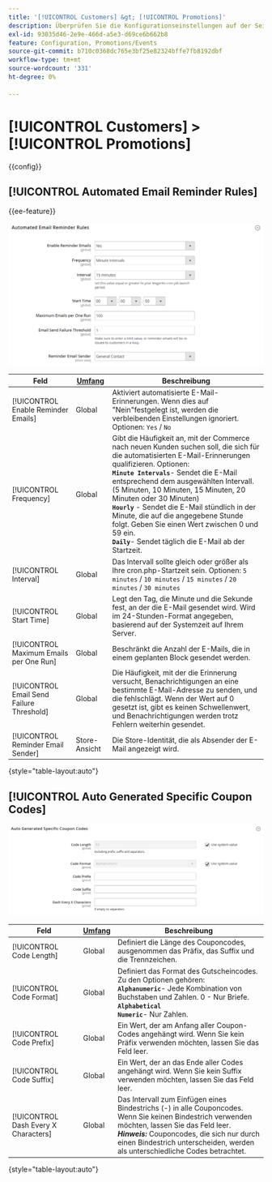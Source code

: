 ```yaml
---
title: '[!UICONTROL Customers] &gt; [!UICONTROL Promotions]'
description: Überprüfen Sie die Konfigurationseinstellungen auf der Seite [!UICONTROL Customers] &gt; [!UICONTROL Promotions] des Commerce-Administrators.
exl-id: 93035d46-2e9e-466d-a5e3-d69ce6b662b8
feature: Configuration, Promotions/Events
source-git-commit: b710c0368dc765e3bf25e82324bffe7fb8192dbf
workflow-type: tm+mt
source-wordcount: '331'
ht-degree: 0%

---
```


# [!UICONTROL Customers] > [!UICONTROL Promotions]

{{config}}

## [!UICONTROL Automated Email Reminder Rules]

{{ee-feature}}

![Regeln für die automatische E-Mail-Erinnerung](./assets/promotions-automated-email-reminder-rules.png)<!-- zoom -->

<!-- [Automated Email Reminder Rules](https://docs.magento.com/user-guide/marketing/email-reminder-rules-configure.html) -->

| Feld | [Umfang](../../getting-started/websites-stores-views.md#scope-settings) | Beschreibung |
|--- |--- |--- |
| [!UICONTROL Enable Reminder Emails] | Global | Aktiviert automatisierte E-Mail-Erinnerungen. Wenn dies auf &quot;Nein&quot;festgelegt ist, werden die verbleibenden Einstellungen ignoriert. Optionen: `Yes` / `No` |
| [!UICONTROL Frequency] | Global | Gibt die Häufigkeit an, mit der Commerce nach neuen Kunden suchen soll, die sich für die automatisierten E-Mail-Erinnerungen qualifizieren. Optionen: <br/>**`Minute Intervals`**- Sendet die E-Mail entsprechend dem ausgewählten Intervall. (5 Minuten, 10 Minuten, 15 Minuten, 20 Minuten oder 30 Minuten)<br/>**`Hourly`** - Sendet die E-Mail stündlich in der Minute, die auf die angegebene Stunde folgt. Geben Sie einen Wert zwischen 0 und 59 ein. <br/>**`Daily`**- Sendet täglich die E-Mail ab der Startzeit. |
| [!UICONTROL Interval] | Global | Das Intervall sollte gleich oder größer als Ihre cron.php-Startzeit sein. Optionen: `5 minutes` / `10 minutes` / `15 minutes` / `20 minutes` / `30 minutes` |
| [!UICONTROL Start Time] | Global | Legt den Tag, die Minute und die Sekunde fest, an der die E-Mail gesendet wird. Wird im 24-Stunden-Format angegeben, basierend auf der Systemzeit auf Ihrem Server. |
| [!UICONTROL Maximum Emails per One Run] | Global | Beschränkt die Anzahl der E-Mails, die in einem geplanten Block gesendet werden. |
| [!UICONTROL Email Send Failure Threshold] | Global | Die Häufigkeit, mit der die Erinnerung versucht, Benachrichtigungen an eine bestimmte E-Mail-Adresse zu senden, und die fehlschlägt. Wenn der Wert auf 0 gesetzt ist, gibt es keinen Schwellenwert, und Benachrichtigungen werden trotz Fehlern weiterhin gesendet. |
| [!UICONTROL Reminder Email Sender] | Store-Ansicht | Die Store-Identität, die als Absender der E-Mail angezeigt wird. |

{style="table-layout:auto"}

## [!UICONTROL Auto Generated Specific Coupon Codes]

![ Automatisch generierte spezifische Couponcodes](./assets/promotions-auto-generated-specific-coupon-codes.png)<!-- zoom -->

<!-- [Auto Generated Specific Coupon Codes](https://docs.magento.com/user-guide/marketing/price-rules-cart-coupon-code-configure.md  -->

| Feld | [Umfang](../../getting-started/websites-stores-views.md#scope-settings) | Beschreibung |
|--- |--- |--- |
| [!UICONTROL Code Length] | Global | Definiert die Länge des Couponcodes, ausgenommen das Präfix, das Suffix und die Trennzeichen. |
| [!UICONTROL Code Format] | Global | Definiert das Format des Gutscheincodes. Zu den Optionen gehören: <br/>**`Alphanumeric`**- Jede Kombination von Buchstaben und Zahlen. 0 - Nur Briefe.<br/>**`Alphabetical`** <br/>**`Numeric`**- Nur Zahlen. |
| [!UICONTROL Code Prefix] | Global | Ein Wert, der am Anfang aller Coupon-Codes angehängt wird. Wenn Sie kein Präfix verwenden möchten, lassen Sie das Feld leer. |
| [!UICONTROL Code Suffix] | Global | Ein Wert, der an das Ende aller Codes angehängt wird. Wenn Sie kein Suffix verwenden möchten, lassen Sie das Feld leer. |
| [!UICONTROL Dash Every X Characters] | Global | Das Intervall zum Einfügen eines Bindestrichs (-) in alle Couponcodes. Wenn Sie keinen Bindestrich verwenden möchten, lassen Sie das Feld leer. <br/>_**Hinweis:**_ Couponcodes, die sich nur durch einen Bindestrich unterscheiden, werden als unterschiedliche Codes betrachtet. |

{style="table-layout:auto"}
